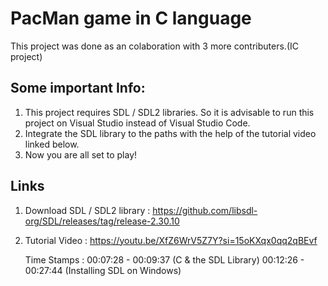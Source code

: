 # PacMan game in C language

This project was done as an colaboration with 3 more contributers.(IC project)

## Some important Info:

1. This project requires SDL / SDL2 libraries. So it is advisable to run this project on Visual Studio instead of Visual Studio Code.
2. Integrate the SDL library to the paths with the help of the tutorial video linked below.
3. Now you are all set to play!

## Links

1. Download SDL / SDL2 library : https://github.com/libsdl-org/SDL/releases/tag/release-2.30.10
2. Tutorial Video : https://youtu.be/XfZ6WrV5Z7Y?si=15oKXqx0qq2qBEvf

   Time Stamps : 00:07:28 - 00:09:37 (C & the SDL Library)
   00:12:26 - 00:27:44 (Installing SDL on Windows)

